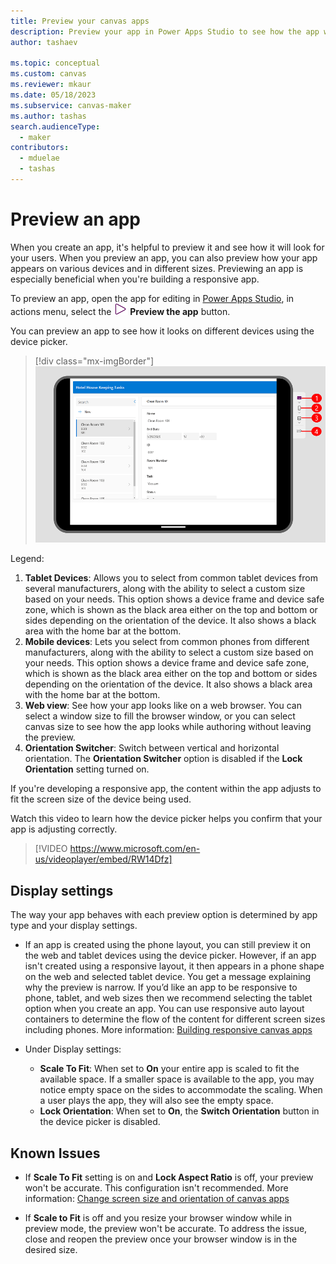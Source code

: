 ```yaml
---
title: Preview your canvas apps
description: Preview your app in Power Apps Studio to see how the app will look for your app users.
author: tashaev

ms.topic: conceptual
ms.custom: canvas
ms.reviewer: mkaur
ms.date: 05/18/2023
ms.subservice: canvas-maker
ms.author: tashas
search.audienceType: 
  - maker
contributors:
  - mduelae
  - tashas
---
```

# Preview an app

When you create an app, it's helpful to preview it and see how it will look for your users. When you preview an app, you can also preview how your app appears on various devices and in different sizes. Previewing an app is especially beneficial when you're building a responsive app.

To preview an app, open the app for editing in [Power Apps Studio](https://create.powerapps.com), in actions menu, select the ![Preview button.](media/studio/preview-button.png)
**Preview the app** button.

You can preview an app to see how it looks on different devices using the device picker. 

> [!div class="mx-imgBorder"] 
> ![Preview your app.](media/studio/preview-app.png)

Legend: 
1. **Tablet Devices**: Allows you to select from common tablet devices from several manufacturers, along with the ability to select a custom size based on your needs. This option shows a device frame and device safe zone, which is shown as the black area either on the top and bottom or sides depending on the orientation of the device. It also shows a black area with the home bar at the bottom.  
2. **Mobile devices**: Lets you select from common phones from different manufacturers, along with the ability to select a custom size based on your needs. This option shows a device frame and device safe zone, which is shown as the black area either on the top and bottom or sides depending on the orientation of the device. It also shows a black area with the home bar at the bottom. 
3. **Web view**: See how your app looks like on a web browser. You can select a window size to fill the browser window, or you can select canvas size to see how the app looks while authoring without leaving the preview.
4. **Orientation Switcher**: Switch between vertical and horizontal orientation. The **Orientation Switcher** option is disabled if the **Lock Orientation** setting turned on. 

If you're developing a responsive app, the content within the app adjusts to fit the screen size of the device being used.

Watch this video to learn how the device picker helps you confirm that your app is adjusting correctly.

> [!VIDEO https://www.microsoft.com/en-us/videoplayer/embed/RW14Dfz]

## Display settings

The way your app behaves with each preview option is determined by app type and your display settings. 

- If an app is created using the phone layout, you can still preview it on the web and tablet devices using the device picker. However, if an app isn't created using a responsive layout, it then appears in a phone shape on the web and selected tablet device. You get a message explaining why the preview is narrow. If you’d like an app to be responsive to phone, tablet, and web sizes then we recommend selecting the tablet option when you create an app. You can use responsive auto layout containers to determine the flow of the content for different screen sizes including phones. More information: [Building responsive canvas apps](build-responsive-apps.md)  

- Under Display settings:
   - **Scale To Fit**: When set to **On** your entire app is scaled to fit the available space. If a smaller space is available to the app, you may notice empty space on the sides to accommodate the scaling. When a user plays the app, they will also see the empty space.
  - **Lock Orientation**: When set to **On**, the **Switch Orientation** button in the device picker is disabled.  

## Known Issues 

- If **Scale To Fit** setting is on and **Lock Aspect Ratio** is off, your preview won't be accurate. This configuration isn't recommended. More information: [Change screen size and orientation of canvas apps](set-aspect-ratio-portrait-landscape.md)  

- If **Scale to Fit** is off and you resize your browser window while in preview mode, the preview won't be accurate. To address the issue, close and reopen the preview once your browser window is in the desired size. 

